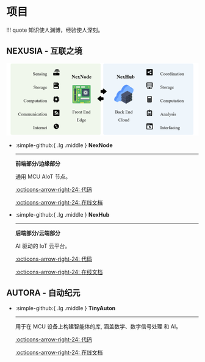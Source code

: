 # 项目

!!! quote
    知识使人渊博，经验使人深刻。

## NEXUSIA - 互联之境

![NEXUSIA](NEXUSIA.png)

<div class="grid cards" markdown>

-   :simple-github:{ .lg .middle } __NexNode__

    ---

    **前端部分/边缘部分**

    通用 MCU AIoT 节点。


    [:octicons-arrow-right-24: <a href="https://github.com/Shuaiwen-Cui/NexNode.git" target="_blank"> 代码 </a>](#)

    [:octicons-arrow-right-24: <a href="https://shuaiwen-cui.github.io/NexNode/" target="_blank"> 在线文档 </a>](#)

-   :simple-github:{ .lg .middle } __NexHub__

    ---

    **后端部分/云端部分**

    AI 驱动的 IoT 云平台。

    [:octicons-arrow-right-24: <a href="https://github.com/Shuaiwen-Cui/NexHub.git" target="_blank"> 代码 </a>](#)

    [:octicons-arrow-right-24: <a href="https://shuaiwen-cui.github.io/NexHub/" target="_blank"> 在线文档 </a>](#)

</div>

## AUTORA - 自动纪元

<div class="grid cards" markdown>

-   :simple-github:{ .lg .middle } __TinyAuton__

    ---

    用于在 MCU 设备上构建智能体的库, 涵盖数学、数字信号处理 和 AI。


    [:octicons-arrow-right-24: <a href="https://github.com/Shuaiwen-Cui/TinyAuton.git" target="_blank"> 代码 </a>](#)

    [:octicons-arrow-right-24: <a href="https://shuaiwen-cui.github.io/TinyAuton/" target="_blank"> 在线文档 </a>](#)

</div>